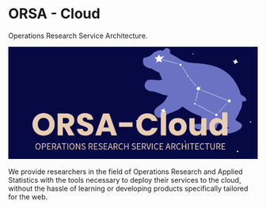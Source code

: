# ORSA - Cloud

Operations Research Service Architecture.

![ORSA - Cloud logo](profile/_static/ORSA-logo-wide.png)

We provide researchers in the field of Operations Research and Applied Statistics with the tools necessary to deploy their services to the cloud, without the hassle of learning or developing products specifically tailored for the web.
